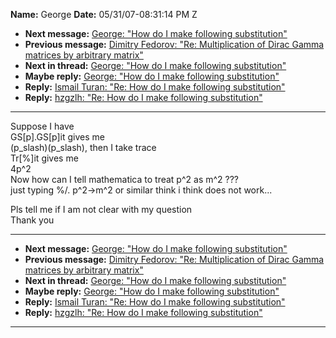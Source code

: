 **Name:** George
**Date:** 05/31/07-08:31:14 PM Z

  - **Next message:** [George: "How do I make following
    substitution"](0432.html)
  - **Previous message:** [Dimitry Fedorov: "Re: Multiplication of Dirac
    Gamma matrices by arbitrary matrix"](0430.html)
  - **Next in thread:** [George: "How do I make following
    substitution"](0432.html)
  - **Maybe reply:** [George: "How do I make following
    substitution"](0432.html)
  - **Reply:** [Ismail Turan: "Re: How do I make following
    substitution"](0433.html)
  - **Reply:** [hzgzlh: "Re: How do I make following
    substitution"](0437.html)

-----

Suppose I have  
GS[p].GS[p]it gives me  
(p\_slash)(p\_slash), then I take trace  
Tr[%]it gives me  
4p^2  
Now how can I tell mathematica to treat p^2 as m^2 ???  
just typing %/. p^2-\>m^2 or similar think i think does not work...  

Pls tell me if I am not clear with my question  
Thank you  

-----

  - **Next message:** [George: "How do I make following
    substitution"](0432.html)
  - **Previous message:** [Dimitry Fedorov: "Re: Multiplication of Dirac
    Gamma matrices by arbitrary matrix"](0430.html)
  - **Next in thread:** [George: "How do I make following
    substitution"](0432.html)
  - **Maybe reply:** [George: "How do I make following
    substitution"](0432.html)
  - **Reply:** [Ismail Turan: "Re: How do I make following
    substitution"](0433.html)
  - **Reply:** [hzgzlh: "Re: How do I make following
    substitution"](0437.html)

-----

